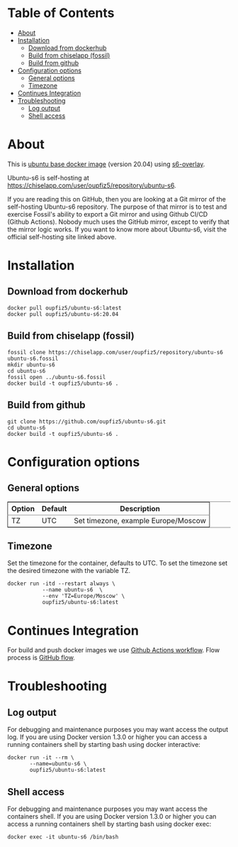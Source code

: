 # Table of Contents

-   [About](#org1867048)
-   [Installation](#org390f490)
    -   [Download from dockerhub](#orgc04a764)
    -   [Build from chiselapp (fossil)](#orgcc82bfb)
    -   [Build from github](#org87298f0)
-   [Configuration options](#org9ada939)
    -   [General options](#orgb4289c5)
    -   [Timezone](#org8dab2f7)
-   [Continues Integration](#org8ee1d61)
-   [Troubleshooting](#orgba1daa5)
    -   [Log output](#orgd1a3ab6)
    -   [Shell access](#org307074b)



<a id="org1867048"></a>

# About

This is [ubuntu base docker image](https://hub.docker.com/_/ubuntu) (version 20.04) using [s6-overlay](https://github.com/just-containers/s6-overlay).

Ubuntu-s6 is self-hosting at <https://chiselapp.com/user/oupfiz5/repository/ubuntu-s6>.

If you are reading this on GitHub, then you are looking at a Git mirror of the self-hosting Ubuntu-s6 repository.  The purpose of that mirror is to test and exercise Fossil's ability to export a Git mirror and using Github CI/CD  (Github Actions). Nobody much uses the GitHub mirror, except to verify that the mirror logic works. If you want to know more about Ubuntu-s6, visit the official self-hosting site linked above.


<a id="org390f490"></a>

# Installation


<a id="orgc04a764"></a>

## Download from dockerhub

    docker pull oupfiz5/ubuntu-s6:latest
    docker pull oupfiz5/ubuntu-s6:20.04


<a id="orgcc82bfb"></a>

## Build from chiselapp (fossil)

    fossil clone https://chiselapp.com/user/oupfiz5/repository/ubuntu-s6 ubuntu-s6.fossil
    mkdir ubuntu-s6
    cd ubuntu-s6
    fossil open ../ubuntu-s6.fossil
    docker build -t oupfiz5/ubuntu-s6 .


<a id="org87298f0"></a>

## Build from github

    git clone https://github.com/oupfiz5/ubuntu-s6.git
    cd ubuntu-s6
    docker build -t oupfiz5/ubuntu-s6 .


<a id="org9ada939"></a>

# Configuration options


<a id="orgb4289c5"></a>

## General options

<table border="2" cellspacing="0" cellpadding="6" rules="groups" frame="hsides">


<colgroup>
<col  class="org-left" />

<col  class="org-left" />

<col  class="org-left" />
</colgroup>
<thead>
<tr>
<th scope="col" class="org-left">Option</th>
<th scope="col" class="org-left">Default</th>
<th scope="col" class="org-left">Description</th>
</tr>
</thead>

<tbody>
<tr>
<td class="org-left">TZ</td>
<td class="org-left">UTC</td>
<td class="org-left">Set timezone, example Europe/Moscow</td>
</tr>
</tbody>
</table>


<a id="org8dab2f7"></a>

## Timezone

Set the timezone for the container, defaults to UTC. To set the
timezone set the desired timezone with the variable TZ.

    docker run -itd --restart always \
               --name ubuntu-s6  \
               --env 'TZ=Europe/Moscow' \
               oupfiz5/ubuntu-s6:latest


<a id="org8ee1d61"></a>

# Continues Integration

For  build and push docker images we use  [Github Actions workflow](https://github.com/oupfiz5/ubuntu-s6/blob/master/.github/workflows/on-push.yaml). Flow process is [GitHub flow](https://guides.github.com/introduction/flow/).


<a id="orgba1daa5"></a>

# Troubleshooting


<a id="orgd1a3ab6"></a>

## Log output

For debugging and maintenance purposes you may want access the output log. If you are using Docker version 1.3.0 or higher you can access a running containers shell by starting bash using docker interactive:

    docker run -it --rm \
           --name=ubuntu-s6 \
           oupfiz5/ubuntu-s6:latest


<a id="org307074b"></a>

## Shell access

For debugging and maintenance purposes you may want access the containers shell. If you are using Docker version 1.3.0 or higher you can access a running containers shell by starting bash using docker exec:

    docker exec -it ubuntu-s6 /bin/bash
